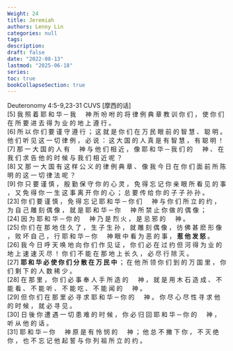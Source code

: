 ```yaml
---
Weight: 24
title: Jeremiah
authors: Lenny Lin
categories: null
tags: 
description: 
draft: false
date: "2022-08-13"
lastmod: "2025-06-18"
series:
toc: true
bookCollapseSection: true
---
```


Deuteronomy 4:5-9,23-31 CUVS [摩西的话]   
[5] 我 照 着 耶 和 华 ─ 我 　 神 所 吩 咐 的 将 律 例 典 章 教 训 你 们 ， 使 你 们 在 所 要 进 去 得 为 业 的 地 上 遵 行 。   
[6] 所 以 你 们 要 谨 守 遵 行 ； 这 就 是 你 们 在 万 民 眼 前 的 智 慧 、 聪 明 。 他 们 听 见 这 一 切 律 例 ， 必 说 ： 这 大 国 的 人 真 是 有 智 慧 ， 有 聪 明 ！   
[7] 那 一 大 国 的 人 有 　 神 与 他 们 相 近 ， 像 耶 和 华 ─ 我 们 的 　 神 、 在 我 们 求 告 他 的 时 候 与 我 们 相 近 呢 ？   
[8] 又 那 一 大 国 有 这 样 公 义 的 律 例 典 章 、 像 我 今 日 在 你 们 面 前 所 陈 明 的 这 一 切 律 法 呢 ？   
[9] 你 只 要 谨 慎 ， 殷 勤 保 守 你 的 心 灵 ， 免 得 忘 记 你 亲 眼 所 看 见 的 事 ， 又 免 得 你 一 生 这 事 离 开 你 的 心 ； 总 要 传 给 你 的 子 子 孙 孙 。   
[23] 你 们 要 谨 慎 ， 免 得 忘 记 耶 和 华 ─ 你 们 　 神 与 你 们 所 立 的 约 ， 为 自 己 雕 刻 偶 像 ， 就 是 耶 和 华 ─ 你 　 神 所 禁 止 你 做 的 偶 像 ；   
[24] 因 为 耶 和 华 ─ 你 的 　 神 乃 是 烈 火 ， 是 忌 邪 的 　 神 。   
[25] 你 们 在 那 地 住 久 了 ， 生 子 生 孙 ， 就 雕 刻 偶 像 ， 彷 佛 甚 麽 形 像 ， 败 坏 自 己 ， 行 耶 和 华 ─ 你 　 神 眼 中 看 为 恶 的 事 ， <b>惹 他 发 怒</b> 。   
[26] 我 今 日 呼 天 唤 地 向 你 们 作 见 证 ， 你 们 必 在 过 约 但 河 得 为 业 的 地 上 速 速 灭 尽 ！ 你 们 不 能 在 那 地 上 长 久 ， 必 尽 行 除 灭 。   
[27] <b>耶 和 华 必 使 你 们 分 散 在 万 民 中</b> ； 在 他 所 领 你 们 到 的 万 国 里 ， 你 们 剩 下 的 人 数 稀 少 。  
[28] 在 那 里 ， 你 们 必 事 奉 人 手 所 造 的 　 神 ， 就 是 用 木 石 造 成 、 不 能 看 、 不 能 听 、 不 能 吃 、 不 能 闻 的 　 神 。   
[29] 但 你 们 在 那 里 必 寻 求 耶 和 华 ─ 你 的 　 神 。 你 尽 心 尽 性 寻 求 他 的 时 候 ， 就 必 寻 见 。   
[30] 日 後 你 遭 遇 一 切 患 难 的 时 候 ， 你 必 归 回 耶 和 华 ─ 你 的 　 神 ， 听 从 他 的 话 。   
[31] 耶 和 华 ─ 你 　 神 原 是 有 怜 悯 的 　 神 ； 他 总 不 撇 下 你 ， 不 灭 绝 你 ， 也 不 忘 记 他 起 誓 与 你 列 祖 所 立 的 约 。





